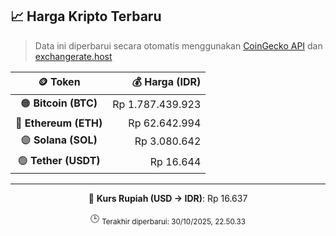 

<!-- HARGA_KRIPTO -->
## 📈 Harga Kripto Terbaru

> Data ini diperbarui secara otomatis menggunakan [CoinGecko API](https://www.coingecko.com/) dan [exchangerate.host](https://exchangerate.host/)

<div align="center">

| 🪙 Token | 💰 Harga (IDR) |
|:------:|---------------:|
| 🟠 **Bitcoin (BTC)**   | Rp 1.787.439.923 |
| 🔵 **Ethereum (ETH)**  | Rp 62.642.994 |
| 🟣 **Solana (SOL)**    | Rp 3.080.642 |
| 🟢 **Tether (USDT)**   | Rp 16.644 |

---

💱 **Kurs Rupiah (USD → IDR)**: Rp 16.637

🕒 <sub>Terakhir diperbarui: 30/10/2025, 22.50.33</sub>

</div>
<!-- /HARGA_KRIPTO -->